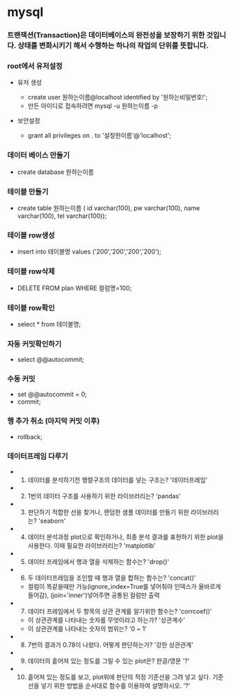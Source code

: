 # mysql

### 트랜잭션(Transaction)은 데이터베이스의 완전성을 보장하기 위한 것입니다. 상태를 변화시키기 해서 수행하는 하나의 작업의 단위를 뜻합니다.

### root에서 유저설정

  - 유저 생성
    - create user 원하는이름@localhost identified by '원하는비밀번호!';
    - 만든 아이디로 접속하려면 mysql -u 원하는이름 -p

  - 보안설정
    - grant all privileges on  *.* to '설정한이름'@'localhost';

### 데이터 베이스 만들기
- create database 원하는이름

### 테이블 만들기
- create table 원하는이름 ( id varchar(100), pw varchar(100), name varchar(100), tel varchar(100));

### 테이블 row생성
- insert into 테이블명 values ('200','200','200','200');

### 테이블 row삭제
- DELETE FROM plan WHERE 컬럼명=100;

### 테이블 row확인
- select * from 테이블명;

### 자동 커밋확인하기
- select @@autocommit;

### 수동 커밋
- set @@autocommit = 0; 
- commit;

### 행 추가 취소 (마지막 커밋 이후)
- rollback;

### 데이터프레임 다루기
- 1. 데이터를 분석하기전 행렬구조의 데이터를 넣는 구조는?  '데이터프레임'
- 2. 1번의 데이터 구조를 사용하기 위한 라이브러리는?    'pandas'
- 3. 판단하기 적합한 선을 찾거나, 랜덤한 샘플 데이터를 만들기 위한 라이브러리는?    'seaborn'
- 4. 데이터 분석과정 plot으로 확인하거나, 최종 분석 결과를 표현하기 위한 plot을 사용한다. 이때 필요한 라이브러리는?    'matplotlib'
- 5. 데이터 프레임에서 행과 열을 삭제하는 함수는?    'drop()'
- 6. 두 데이터프레임을 조인할 때 행과 열을 합하는 함수는?   'concat()'
  - 컬럼이 똑같을때만 가능(ignore_index=True를 넣어줘야 인덱스가 올바르게 들어감), (join='inner')넣어주면 공통된 컬럼만 출력
- 7. 데이터 프레임에서 두 항목의 상관 관계를 알기위한 함수는?     'corrcoef()'
  - 이 상관관계를 나타내는 숫자를 무엇이라고 하는가?     '상관계수'
  - 이 상관관계를 나타내는 숫자의 범위는?    '0 ~ 1'
- 8. 7번의 결과가 0.78이 나왔다. 어떻게 판단하는가?    '강한 상관관계'
- 9. 데이터의 흩어져 있는 정도를 그릴 수 있는 plot은? 한글/영문    '?'
- 10. 흩어져 있는 정도를 보고, plot위에 판단의 적정 기준선을 그려 넣고 싶다. 기준선을 넣기 위한 방법을 순서대로 함수를 이용하여 설명하시오.    '?'














